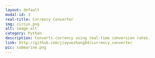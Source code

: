 ```yaml
---
layout: default
modal-id: 3
real-title: Currency Converter
img: circus.png
alt: image-alt
category: Python
description: Converts currency using real-time conversion rates. 
link: http://github.com/jiayuezhang84/currency_converter
pic: submarine.png
---
```

